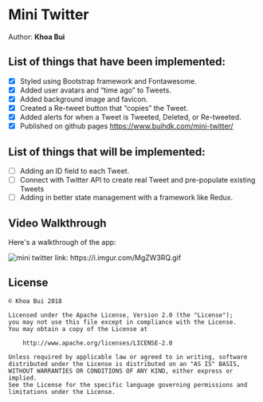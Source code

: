 # Mini Twitter

Author: **Khoa Bui**

## List of things that have been implemented:
* [x] Styled using Bootstrap framework and Fontawesome.
* [x] Added user avatars and “time ago” to Tweets.
* [x] Added background image and favicon.
* [x] Created a Re-tweet button that “copies” the Tweet.
* [x] Added alerts for when a Tweet is Tweeted, Deleted, or Re-tweeted.
* [x] Published on github pages https://www.buihdk.com/mini-twitter/

## List of things that will be implemented:
* [ ] Adding an ID field to each Tweet.
* [ ] Connect with Twitter API to create real Tweet and pre-populate existing Tweets
* [ ] Adding in better state management with a framework like Redux.

## Video Walkthrough 

Here's a walkthrough of the app:

<img src="https://i.imgur.com/MgZW3RQ.gif" alt="mini twitter"/>
link: https://i.imgur.com/MgZW3RQ.gif

## License

    © Khoa Bui 2018 

    Licensed under the Apache License, Version 2.0 (the "License");
    you may not use this file except in compliance with the License.
    You may obtain a copy of the License at

        http://www.apache.org/licenses/LICENSE-2.0

    Unless required by applicable law or agreed to in writing, software
    distributed under the License is distributed on an "AS IS" BASIS,
    WITHOUT WARRANTIES OR CONDITIONS OF ANY KIND, either express or implied.
    See the License for the specific language governing permissions and
    limitations under the License.
